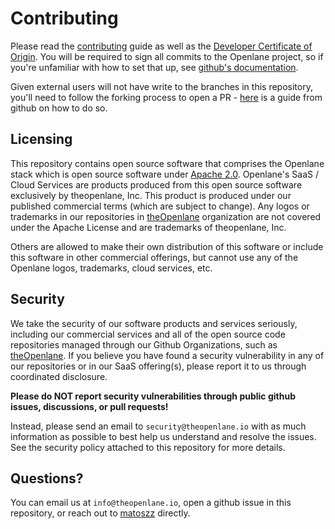 # Contributing

Please read the [contributing](.github/CONTRIBUTING.md) guide as well as the [Developer Certificate of Origin](https://developercertificate.org/). You will be required to sign all commits to the Openlane project, so if you're unfamiliar with how to set that up, see [github's documentation](https://docs.github.com/en/authentication/managing-commit-signature-verification/about-commit-signature-verification).

Given external users will not have write to the branches in this repository, you'll need to follow the forking process to open a PR - [here](https://docs.github.com/en/pull-requests/collaborating-with-pull-requests/proposing-changes-to-your-work-with-pull-requests/creating-a-pull-request-from-a-fork) is a guide from github on how to do so.

## Licensing

This repository contains open source software that comprises the Openlane stack which is open source software under [Apache 2.0](LICENSE). Openlane's SaaS / Cloud Services are products produced from this open source software exclusively by theopenlane, Inc. This product is produced under our published commercial terms (which are subject to change). Any logos or trademarks in our repositories in [theOpenlane](https://github.com/theOpenlane) organization are not covered under the Apache License and are trademarks of theopenlane, Inc.

Others are allowed to make their own distribution of this software or include this software in other commercial offerings, but cannot use any of the Openlane logos, trademarks, cloud services, etc.

## Security

We take the security of our software products and services seriously, including our commercial services and all of the open source code repositories managed through our Github Organizations, such as [theOpenlane](https://github.com/theOpenlane). If you believe you have found a security vulnerability in any of our repositories or in our SaaS offering(s), please report it to us through coordinated disclosure.

**Please do NOT report security vulnerabilities through public github issues, discussions, or pull requests!**

Instead, please send an email to `security@theopenlane.io` with as much information as possible to best help us understand and resolve the issues. See the security policy attached to this repository for more details.

## Questions?

You can email us at `info@theopenlane.io`, open a github issue in this repository, or reach out to [matoszz](https://github.com/matoszz) directly.
